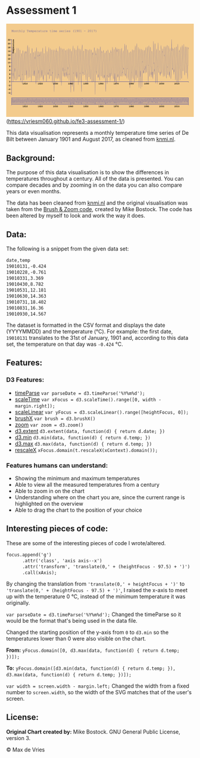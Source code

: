 # Assessment 1

![Monthly Temperature Time Series](preview.png)(https://vriesm060.github.io/fe3-assessment-1/)

This data visualisation represents a monthly temperature time series of De Bilt between January 1901 and August 2017, as cleaned from [knmi.nl](http://www.knmi.nl/home).

## Background:
The purpose of this data visualisation is to show the differences in temperatures throughout a century. All of the data is presented. You can compare decades and by zooming in on the data you can also compare years or even months.

The data has been cleaned from [knmi.nl](http://www.knmi.nl/home) and the original visualisation was taken from the [Brush & Zoom code](https://bl.ocks.org/mbostock/34f08d5e11952a80609169b7917d4172), created by Mike Bostock. The code has been altered by myself to look and work the way it does.

## Data:

The following is a snippet from the given data set:

```
date,temp
19010131,-0.424
19010228,-0.761
19010331,3.369
19010430,8.782
19010531,12.181
19010630,14.363
19010731,18.402
19010831,16.36
19010930,14.567
```

The dataset is formatted in the CSV format and displays the date (YYYYMMDD) and the temperature (&deg;C).
For example: the first date, `19010131` translates to the 31st of January, 1901 and, according to this data set, the temperature on that day was `-0.424` &deg;C.

## Features:

### D3 Features:

* [timeParse](https://github.com/d3/d3-time-format/blob/master/README.md#timeParse) `var parseDate = d3.timeParse('%Y%m%d');`
* [scaleTime](https://github.com/d3/d3-scale/blob/master/README.md#scaleTime) `var xFocus = d3.scaleTime().range([0, width - margin.right]);`
* [scaleLinear](https://github.com/d3/d3-scale/blob/master/README.md#scaleLinear) `var yFocus = d3.scaleLinear().range([heightFocus, 0]);`
* [brushX](https://github.com/d3/d3-brush/blob/master/README.md#brushX) `var brush = d3.brushX()`
* [zoom](https://github.com/d3/d3-zoom/blob/master/README.md#zoom) `var zoom = d3.zoom()`
* [d3.extent](https://github.com/d3/d3-array/blob/master/README.md#extent) `d3.extent(data, function(d) { return d.date; })`
* [d3.min](https://github.com/d3/d3-array/blob/master/README.md#min) `d3.min(data, function(d) { return d.temp; })`
* [d3.max](https://github.com/d3/d3-array/blob/master/README.md#max) `d3.max(data, function(d) { return d.temp; })`
* [rescaleX](https://github.com/d3/d3-zoom/blob/master/README.md#transform_rescaleX) `xFocus.domain(t.rescaleX(xContext).domain());`

### Features humans can understand:

* Showing the minimum and maximum temperatures
* Able to view all the measured temperatures from a century
* Able to zoom in on the chart
* Understanding where on the chart you are, since the current range is highlighted on the overview
* Able to drag the chart to the position of your choice

## Interesting pieces of code:

These are some of the interesting pieces of code I wrote/altered.

```
focus.append('g')
      .attr('class', 'axis axis--x')
      .attr('transform', 'translate(0,' + (heightFocus - 97.5) + ')')
      .call(xAxis);
```
By changing the translation from `'translate(0,' + heightFocus + ')'` to `'translate(0,' + (heightFocus - 97.5) + ')'`, I raised the x-axis to meet up with the temperature 0 &deg;C, instead of the minimum temperature it was originally.

`var parseDate = d3.timeParse('%Y%m%d');`
Changed the timeParse so it would be the format that's being used in the data file.

Changed the starting position of the y-axis from `0` to `d3.min` so the temperatures lower than 0 were also visible on the chart.

**From:**
`yFocus.domain([0, d3.max(data, function(d) { return d.temp; })]);`

**To:**
`yFocus.domain([d3.min(data, function(d) { return d.temp; }), d3.max(data, function(d) { return d.temp; })]);`

`var width = screen.width - margin.left;`
Changed the width from a fixed number to `screen.width`, so the width of the SVG matches that of the user's screen.

## License:
**Original Chart created by:** Mike Bostock. GNU General Public License, version 3.

&copy; Max de Vries
